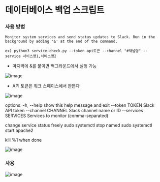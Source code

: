# 데이터베이스 백업 스크립트

### 사용 방법
    Monitor system services and send status updates to Slack. Run in the background by adding '&' at the end of the command.

    ex) python3 service-check.py --token api토큰 --channel "#채널명" --service 서비스명1,서비스명2

- 마지막에 &를 붙이면 백그라운드에서 실행 가능
  
![image](https://github.com/ninaaano/PythonHome/assets/95615105/a7fa04fe-ab32-46af-818e-7dc85d31287f)



- API 토큰은 워크 스페이스에서 만든다
  
![image](https://github.com/ninaaano/PythonHome/assets/95615105/7e2c2f07-133c-47d8-a915-76b31322b40b)


options:
  -h, --help           show this help message and exit
  --token TOKEN        Slack API token
  --channel CHANNEL    Slack channel name or ID
  --services SERVICES  Services to monitor (comma-separated)
    
change service status freely
    sudo systemctl stop named
    sudo systemctl start apache2

kill %1 when done

![image](https://github.com/ninaaano/PythonHome/assets/95615105/88c34835-676d-446f-8c5e-cc4339074f5d)

### 사용

![image](https://github.com/ninaaano/PythonHome/assets/95615105/8c2fca04-be3b-4d58-8c80-7dcf96cf3b26)

